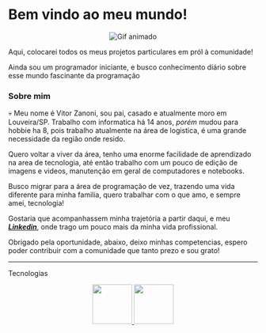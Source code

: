 # Bem vindo ao meu mundo!

<div align="center">

![Gif animado](https://media.giphy.com/media/2IudUHdI075HL02Pkk/giphy.gif)
</div>
Aqui, colocarei todos os meus projetos particulares em pról à comunidade!

Ainda sou um programador iniciante, e busco conhecimento diário sobre esse mundo fascinante da programação

### Sobre mim

💀 Meu nome é Vitor Zanoni, sou pai, casado e atualmente moro em Louveira/SP.
Trabalho com informatica há 14 anos, _porém_ mudou para hobbie ha 8, pois trabalho atualmente na área de logistica, é uma grande necessidade da região onde resido.

Quero voltar a viver da área, tenho uma enorme facilidade de aprendizado na area de tecnologia, até então trabalho com um pouco de edição de imagens e videos, manutenção em geral de computadores e notebooks.

Busco migrar para a área de programação de vez, trazendo uma vida diferente para minha familia, quero trabalhar com o que amo, e sempre amei, tecnologia!

Gostaria que acompanhassem minha trajetória a partir daqui, e meu [___Linkedin___](https://www.linkedin.com/in/vitor-zanoni/), onde trago um pouco mais da minha vida profissional.

Obrigado pela oportunidade, abaixo, deixo minhas competencias, espero poder contribuir com a comunidade que tanto prezo e sou grato!

---------

Tecnologias

<div align="center">
<a href="https://hermes.dio.me/certificates/IJUE48BW.pdf"><img src="https://cdn.jsdelivr.net/gh/devicons/devicon@latest/icons/git/git-original.svg"  width= 80px>
<a href="https://hermes.dio.me/certificates/ELC8ER8S.pdf"><img src="https://cdn.jsdelivr.net/gh/devicons/devicon@latest/icons/github/github-original.svg" width= 80px>
</div>
